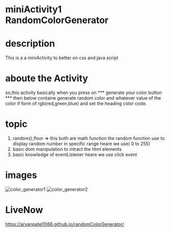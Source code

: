 # miniActivity1 RandomColorGenerator

# description
This is a a miniActivity to better on css and java script 

# aboute the Activity
so,this activity basically when you press on *** generate your color button *** then below containe generate random color and whatever value of the color if form of rgb(red,green,blue) and set the heading color code.

# topic 
1) random(),floor => this both are math function the random function use to display random number in specific range heare we use( 0 to 255) 
2) basic dom manipulation to intract the html elements
3) basic knowledge of eventListener heare we use click event

# images   
   ![color_generator1](https://github.com/Aryanpatel1066/randomColorGenerator/assets/112760422/890a6af6-98e5-440e-bc74-4aef150a94cd)
   ![color_generator2](https://github.com/Aryanpatel1066/randomColorGenerator/assets/112760422/3f601071-69ac-4345-b045-3f764e9ad017)

# LiveNow
https://aryanpatel1066.github.io/randomColorGenerator/
